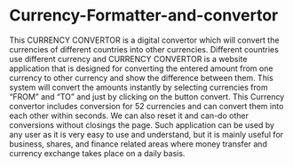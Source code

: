 # Currency-Formatter-and-convertor
This CURRENCY CONVERTOR is a digital convertor which will convert the currencies of different countries into other currencies. 
Different countries use different currency and CURRENCY CONVERTOR is a website application that is designed for converting the entered amount from one currency to other currency and show the difference between them. This system will convert the amounts instantly by selecting currencies from “FROM” and “TO” and just by clicking on the button convert.
This Currency convertor includes conversion for 52 currencies and can convert them into each other within seconds. We can also reset it and can-do other conversions without closings the page. Such application can be used by any user as it is very easy to use and understand, but it is mainly useful for business, shares, and finance related areas where money transfer and currency exchange takes place on a daily basis.
